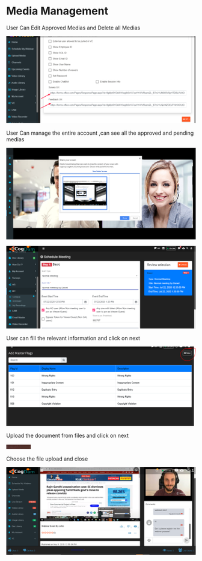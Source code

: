 # Media Management

User Can Edit Approved Medias and Delete all Medias

![](../.gitbook/assets/image%20%28279%29.png)

User Can manage the entire account ,can see all the approved and pending medias

![](../.gitbook/assets/image%20%2890%29.png)

![](../.gitbook/assets/image%20%28288%29.png)

User can fill the relevant information and click on next

![](../.gitbook/assets/image%20%28215%29.png)

Upload the document from files and click on next

![](../.gitbook/assets/image%20%28159%29.png)

Choose the file upload and close

![](../.gitbook/assets/image%20%2824%29.png)



